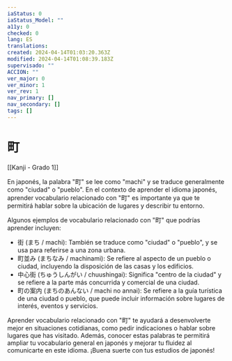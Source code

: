 ```yaml
---
iaStatus: 0
iaStatus_Model: ""
a11y: 0
checked: 0
lang: ES
translations: 
created: 2024-04-14T01:03:20.363Z
modified: 2024-04-14T01:08:39.183Z
supervisado: ""
ACCION: ""
ver_major: 0
ver_minor: 1
ver_rev: 1
nav_primary: []
nav_secondary: []
tags: []
---
```

# 町

[[Kanji - Grado 1]]

En japonés, la palabra "町" se lee como "machi" y se traduce generalmente como "ciudad" o "pueblo". En el contexto de aprender el idioma japonés, aprender vocabulario relacionado con "町" es importante ya que te permitirá hablar sobre la ubicación de lugares y describir tu entorno.

Algunos ejemplos de vocabulario relacionado con "町" que podrías aprender incluyen:

- 街 (まち / machi): También se traduce como "ciudad" o "pueblo", y se usa para referirse a una zona urbana.
- 町並み (まちなみ / machinami): Se refiere al aspecto de un pueblo o ciudad, incluyendo la disposición de las casas y los edificios.
- 中心街 (ちゅうしんがい / chuushingai): Significa "centro de la ciudad" y se refiere a la parte más concurrida y comercial de una ciudad.
- 町の案内 (まちのあんない / machi no annai): Se refiere a la guía turística de una ciudad o pueblo, que puede incluir información sobre lugares de interés, eventos y servicios.

Aprender vocabulario relacionado con "町" te ayudará a desenvolverte mejor en situaciones cotidianas, como pedir indicaciones o hablar sobre lugares que has visitado. Además, conocer estas palabras te permitirá ampliar tu vocabulario general en japonés y mejorar tu fluidez al comunicarte en este idioma. ¡Buena suerte con tus estudios de japonés!

